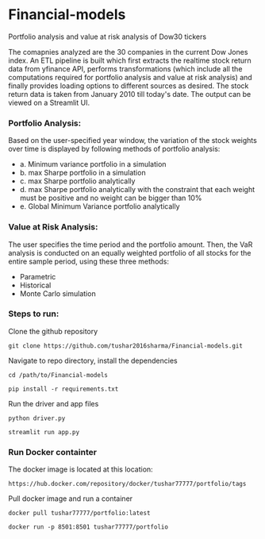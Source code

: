 # Financial-models
Portfolio analysis and value at risk analysis of Dow30 tickers

The comapnies analyzed are the 30 companies in the current Dow Jones index. An ETL pipeline is built which first extracts the realtime stock return data from yfinance API,
performs transformations (which include all the computations required for portfolio analysis and value at risk analysis) and finally provides loading options to different sources
as desired. The stock return data is taken from January 2010 till today's date. The output can be viewed on a Streamlit UI.

### Portfolio Analysis:

Based on the user-specified year window, the variation of the stock weights over time is displayed by following methods of portfolio analysis:

- a. Minimum variance portfolio in a simulation
- b. max Sharpe portfolio in a simulation
- c. max Sharpe portfolio analytically
- d. max Sharpe portfolio analytically with the constraint that each weight must be positive and no weight can be bigger than 10%
- e. Global Minimum Variance portfolio analytically

### Value at Risk Analysis:

The user specifies the time period and the portfolio amount. Then, the VaR analysis is conducted on an equally weighted portfolio of all stocks for the entire sample period, using these three methods:

- Parametric
- Historical
- Monte Carlo simulation

### Steps to run:

Clone the github repository

```
git clone https://github.com/tushar2016sharma/Financial-models.git
```

Navigate to repo directory, install the dependencies

```
cd /path/to/Financial-models

pip install -r requirements.txt
```

Run the driver and app files

```
python driver.py

streamlit run app.py
```

### Run Docker containter

The docker image is located at this location:

```
https://hub.docker.com/repository/docker/tushar77777/portfolio/tags
```

Pull docker image and run a container

```
docker pull tushar77777/portfolio:latest

docker run -p 8501:8501 tushar77777/portfolio
```
